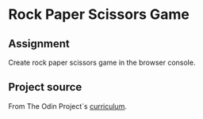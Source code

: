 # Rock Paper Scissors Game

## Assignment

Create rock paper scissors game in the browser console.

## Project source

From The Odin Project`s [curriculum](https://www.theodinproject.com/courses/web-development-101/lessons/rock-paper-scissors?ref=lnav#introduction).